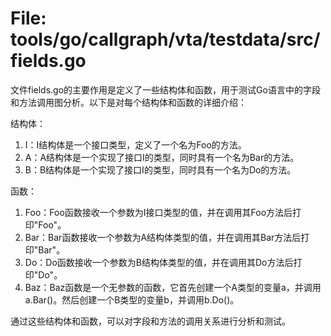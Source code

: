# File: tools/go/callgraph/vta/testdata/src/fields.go

文件fields.go的主要作用是定义了一些结构体和函数，用于测试Go语言中的字段和方法调用图分析。以下是对每个结构体和函数的详细介绍：

结构体：
1. I：I结构体是一个接口类型，定义了一个名为Foo的方法。
2. A：A结构体是一个实现了接口I的类型，同时具有一个名为Bar的方法。
3. B：B结构体是一个实现了接口I的类型，同时具有一个名为Do的方法。

函数：
1. Foo：Foo函数接收一个参数为I接口类型的值，并在调用其Foo方法后打印"Foo"。
2. Bar：Bar函数接收一个参数为A结构体类型的值，并在调用其Bar方法后打印"Bar"。
3. Do：Do函数接收一个参数为B结构体类型的值，并在调用其Do方法后打印"Do"。
4. Baz：Baz函数是一个无参数的函数，它首先创建一个A类型的变量a，并调用a.Bar()。然后创建一个B类型的变量b，并调用b.Do()。

通过这些结构体和函数，可以对字段和方法的调用关系进行分析和测试。

